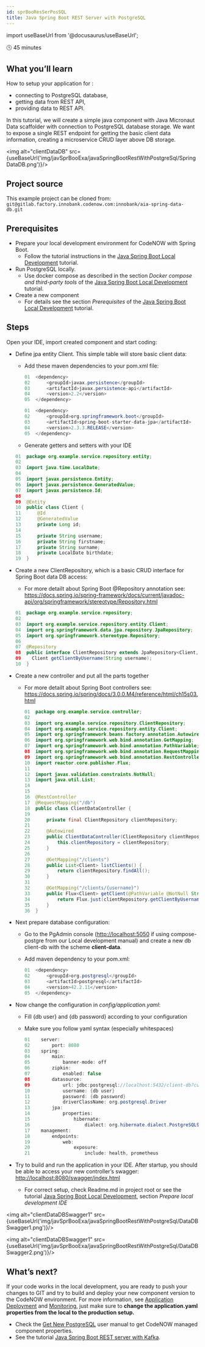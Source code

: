 ```yaml
---
id: sprBooResSerPosSQL
title: Java Spring Boot REST Server with PostgreSQL
---
```


import useBaseUrl from '@docusaurus/useBaseUrl';

🕓 45 minutes

## What you’ll learn

How to setup your application for : 

- connecting to PostgreSQL database,
- getting data from REST API, 
- providing data to REST API. 

In this tutorial, we will create a simple java component with Java Micronaut Data scaffolder with connection to PostgreSQL database storage. We want to expose a single REST endpoint for getting the basic client data information, creating a microservice CRUD layer above DB storage.

<img alt="clientDataDB" src={useBaseUrl('img/javSprBooExa/javaSpringBootRestWithPostgreSql/SpringDataDB.png')}/>

## Project source

This example project can be cloned from: ```git@gitlab.factory.innobank.codenow.com:innobank/aia-spring-data-db.git```

## Prerequisites 

- Prepare your local development environment for CodeNOW with Spring Boot. 
  - Follow the tutorial instructions in the [Java Spring Boot Local Development](../locDevWitCodNow/locDev/) tutorial.
- Run PostgreSQL locally. 
  - Use docker compose as described in the section *Docker compose and third-party tools* of the [Java Spring Boot Local Development](../locDevWitCodNow/jlocDev) tutorial.
- Create a new component
  - For details see the section *Prerequisites* of the [Java Spring Boot Local Development](../locDevWitCodNow/locDev/) tutorial.

## Steps

Open your IDE, import created component and start coding:

- Define jpa entity Client. This simple table will store basic client data:

    - Add these maven dependencies to your pom.xml file: 

        ```java
        01  <dependency>
        02      <groupId>javax.persistence</groupId>
        03      <artifactId>javax.persistence-api</artifactId>
        04      <version>2.2</version>
        05  </dependency>
        ```

        ```java
        01  <dependency>
        02      <groupId>org.springframework.boot</groupId>
        03      <artifactId>spring-boot-starter-data-jpa</artifactId>
        04      <version>2.3.3.RELEASE</version>
        05  </dependency>
        ```  


    - Generate getters and setters with your IDE

    ```java
    01  package org.example.service.repository.entity;
    02   
    03  import java.time.LocalDate;
    04 
    05  import javax.persistence.Entity;
    06  import javax.persistence.GeneratedValue;
    07  import javax.persistence.Id;
    08 
    09  @Entity
    10  public class Client {
    11      @Id
    12      @GeneratedValue
    13      private Long id;
    14 
    15      private String username;
    16      private String firstname;
    17      private String surname;
    18      private LocalDate birthdate;
    19  }
    ```

- Create a new ClientRepository, which is a basic CRUD interface for Spring Boot data DB access:
    - For more detailt about Spring Boot @Repository annotation see: https://docs.spring.io/spring-framework/docs/current/javadoc-api/org/springframework/stereotype/Repository.html

    ```java
    01  package org.example.service.repository;
    02
    03  import org.example.service.repository.entity.Client;
    04  import org.springframework.data.jpa.repository.JpaRepository;
    05  import org.springframework.stereotype.Repository;
    06
    07  @Repository
    08  public interface ClientRepository extends JpaRepository<Client, Long> {
    09    Client getClientByUsername(String username);
    10  }
    ```

- Create a new controller and put all the parts together
  - For more detailt about Spring Boot controllers see: https://docs.spring.io/spring/docs/3.0.0.M4/reference/html/ch15s03.html  

    ```java
    01  package org.example.service.controller;
    02 
    03  import org.example.service.repository.ClientRepository;
    04  import org.example.service.repository.entity.Client;
    05  import org.springframework.beans.factory.annotation.Autowired;
    06  import org.springframework.web.bind.annotation.GetMapping;
    07  import org.springframework.web.bind.annotation.PathVariable;
    08  import org.springframework.web.bind.annotation.RequestMapping;
    09  import org.springframework.web.bind.annotation.RestController;
    10  import reactor.core.publisher.Flux;
    11  
    12  import javax.validation.constraints.NotNull;
    13  import java.util.List;
    14  
    15  
    16  @RestController
    17  @RequestMapping("/db")
    18  public class ClientDataController {
    19  
    20      private final ClientRepository clientRepository;
    21  
    22      @Autowired
    23      public ClientDataController(ClientRepository clientRepository) {
    24          this.clientRepository = clientRepository;
    25      }
    26      
    27      @GetMapping("/clients")
    28      public List<Client> listClients() {
    29          return clientRepository.findAll();
    30      }
    31      
    32      @GetMapping("/clients/{username}")
    33      public Flux<Client> getClient(@PathVariable @NotNull String username) {
    34          return Flux.just(clientRepository.getClientByUsername(username));
    35      }
    36  }
    ```

- Next prepare database configuration:
  - Go to the PgAdmin console ([http://localhost:5050](http://localhost:5050) if using compose-postgre from our Local development manual) and create a new db client-db with the scheme **client-data**.
  - Add maven dependency to your pom.xml: 

    ```java
    01  <dependency>
    02      <groupId>org.postgresql</groupId>
    03      <artifactId>postgresql</artifactId>
    04      <version>42.2.11</version>
    05  </dependency>
    ```

- Now change the configuration in *config/application.yaml*:
  - Fill {db user} and {db password} according to your configuration
  - Make sure you follow yaml syntax (especially whitespaces)

    ```java
    01    server:
    02        port: 8080
    03    spring:
    04        main:
    05            banner-mode: off
    06        zipkin:
    07            enabled: false
    08        datasource:
    09            url: jdbc:postgresql://localhost:5432/client-db?currentSchema=client-data
    10            username: {db user}
    11            password: {db password}
    12            driverClassName: org.postgresql.Driver
    13        jpa:
    14            properties:
    15                hibernate:
    16                    dialect: org.hibernate.dialect.PostgreSQL95Dialect
    17    management:
    18        endpoints:
    19            web:
    20                exposure:
    21                    include: health, prometheus
    ```

- Try to build and run the application in your IDE. After startup, you should be able to access your new controller’s swagger: [http://localhost:8080/swagger/index.html](http://localhost:8080/swagger/index.html)
  - For correct setup, check Readme.md in project root or see the tutorial [Java Spring Boot Local Development](../locDevWitCodNow/locDev/), section *Prepare local development IDE*

<img alt="clientDataDBSwagger1" src={useBaseUrl('img/javSprBooExa/javaSpringBootRestWithPostgreSql/DataDBSwagger1.png')}/>

<img alt="clientDataDBSwagger1" src={useBaseUrl('img/javSprBooExa/javaSpringBootRestWithPostgreSql/DataDBSwagger2.png')}/>

## What’s next?

If your code works in the local development, you are ready to push your changes to GIT and try to build and deploy your new component version to the CodeNOW environment. For more information, see [Application Deployment](../admMan/depApp/) and [Monitoring](../admMan/depMon/), just make sure to **change the application.yaml properties from the local to the production setup.**

- Check the [Get New PostgreSQL](https://accounts.google.com/signin/v2/identifier?continue=https%3A%2F%2Fdrive.google.com%2Fa%2Fstratox.cz%2Fopen%3Fid%3D1lgWTgsGxnYmgJqqq21htQjJZ-QrJsgSAnkcGscd_GGE&service=wise&hd=stratox.cz&sacu=1&flowName=GlifWebSignIn&flowEntry=AddSession) user manual to get CodeNOW managed component properties. 
- See the tutorial [Java Spring Boot REST server with Kafka](../javSprBooExa/resApiAndKafMesPub/).